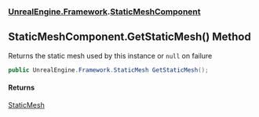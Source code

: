 ### [UnrealEngine.Framework](./UnrealEngine-Framework.md 'UnrealEngine.Framework').[StaticMeshComponent](./StaticMeshComponent.md 'UnrealEngine.Framework.StaticMeshComponent')
## StaticMeshComponent.GetStaticMesh() Method
Returns the static mesh used by this instance or `null` on failure  
```csharp
public UnrealEngine.Framework.StaticMesh GetStaticMesh();
```
#### Returns
[StaticMesh](./StaticMesh.md 'UnrealEngine.Framework.StaticMesh')  

